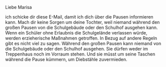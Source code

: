 Liebe Marisa

ich schicke dir diese E-Mail, damit ich dich über die Pausen informieren kann. Mach dir keine Sorgen um deine Tochter, weil niemand während den großen Pausen von die Schulgebäude oder den Schulhof ausgehen kann. Wenn ein Schüler ohne Erlaubnis die Schulgelände verlassen würde, werden erzieherische Maßnahmen getroffen. In Bezug auf andere Regeln gibt es nicht viel zu sagen. Während den großen Pausen kann niemand von die Schulgebäude oder den Schulhof ausgehen. Sie dürfen weder im Treppenhaus noch im Vorraum stehen. Und sie müsst um seine Taschen während die Pause kümmern, um Diebstähle zuvermieden. 

